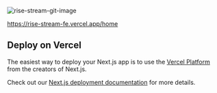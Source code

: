 
![rise-stream-git-image](https://github.com/user-attachments/assets/c505b1d3-b7ae-470c-8413-0b40ca081c58)

https://rise-stream-fe.vercel.app/home

## Deploy on Vercel

The easiest way to deploy your Next.js app is to use the [Vercel Platform](https://vercel.com/new?utm_medium=default-template&filter=next.js&utm_source=create-next-app&utm_campaign=create-next-app-readme) from the creators of Next.js.

Check out our [Next.js deployment documentation](https://nextjs.org/docs/deployment) for more details.

